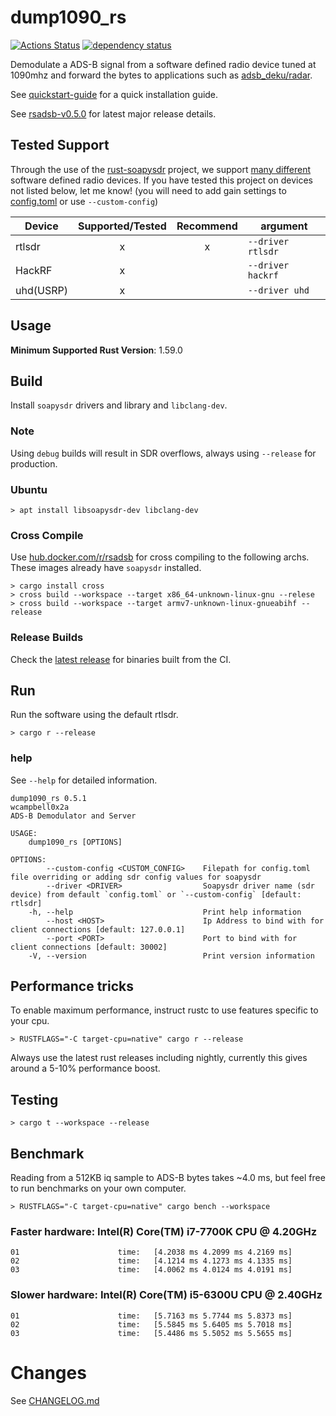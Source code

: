 # dump1090_rs
[![Actions Status](https://github.com/rsadsb/dump1090_rs/workflows/CI/badge.svg)](https://github.com/rsadsb/dump1090_rs/actions)
[![dependency status](https://deps.rs/repo/github/rsadsb/dump1090_rs/status.svg)](https://deps.rs/repo/github/rsadsb/dump1090_rs)

Demodulate a ADS-B signal from a software defined radio device tuned at 1090mhz and
forward the bytes to applications such as [adsb_deku/radar](https://github.com/rsadsb/adsb_deku).

See [quickstart-guide](https://rsadsb.github.io/quickstart.html) for a quick installation guide.

See [rsadsb-v0.5.0](https://rsadsb.github.io/v0.5.0.html) for latest major release details.

## Tested Support

Through the use of the [rust-soapysdr](https://github.com/kevinmehall/rust-soapysdr) project,
we support [many different](https://github.com/pothosware/SoapySDR/wiki) software defined radio devices.
If you have tested this project on devices not listed below, let me know!
(you will need to add gain settings to [config.toml](dump1090_rs/config.toml) or use `--custom-config`)

| Device    | Supported/Tested | Recommend | argument          |
| --------- | :--------------: | :-------: | ----------------- |
| rtlsdr    |        x         |     x     | `--driver rtlsdr` |
| HackRF    |        x         |           | `--driver hackrf` |
| uhd(USRP) |        x         |           | `--driver uhd` |


## Usage
**Minimum Supported Rust Version**: 1.59.0

## Build

Install `soapysdr` drivers and library and `libclang-dev`.

### Note
Using `debug` builds will result in SDR overflows, always using `--release` for production.

### Ubuntu
```
> apt install libsoapysdr-dev libclang-dev
```

### Cross Compile
Use [hub.docker.com/r/rsadsb](https://hub.docker.com/r/rsadsb/ci/tags) for cross compiling to the following archs.
These images already have `soapysdr` installed.
```
> cargo install cross
> cross build --workspace --target x86_64-unknown-linux-gnu --relese
> cross build --workspace --target armv7-unknown-linux-gnueabihf --release
```

### Release Builds
Check the [latest release](https://github.com/rsadsb/dump1090_rs/releases) for binaries built from the CI.

## Run
Run the software using the default rtlsdr.
```
> cargo r --release
```

### help

See `--help` for detailed information.
```
dump1090_rs 0.5.1
wcampbell0x2a
ADS-B Demodulator and Server

USAGE:
    dump1090_rs [OPTIONS]

OPTIONS:
        --custom-config <CUSTOM_CONFIG>    Filepath for config.toml file overriding or adding sdr config values for soapysdr
        --driver <DRIVER>                  Soapysdr driver name (sdr device) from default `config.toml` or `--custom-config` [default: rtlsdr]
    -h, --help                             Print help information
        --host <HOST>                      Ip Address to bind with for client connections [default: 127.0.0.1]
        --port <PORT>                      Port to bind with for client connections [default: 30002]
    -V, --version                          Print version information
```

## Performance tricks

To enable maximum performance, instruct rustc to use features specific to your cpu.
```
> RUSTFLAGS="-C target-cpu=native" cargo r --release
```

Always use the latest rust releases including nightly, currently this gives around a 5-10% performance
boost.

## Testing
```
> cargo t --workspace --release
```

## Benchmark

Reading from a 512KB iq sample to ADS-B bytes takes ~4.0 ms, but feel free to run benchmarks on your own computer.
```
> RUSTFLAGS="-C target-cpu=native" cargo bench --workspace
```

### Faster hardware: Intel(R) Core(TM) i7-7700K CPU @ 4.20GHz
```
01                      time:   [4.2038 ms 4.2099 ms 4.2169 ms]
02                      time:   [4.1214 ms 4.1273 ms 4.1335 ms]
03                      time:   [4.0062 ms 4.0124 ms 4.0191 ms]
```


### Slower hardware: Intel(R) Core(TM) i5-6300U CPU @ 2.40GHz
```
01                      time:   [5.7163 ms 5.7744 ms 5.8373 ms]
02                      time:   [5.5845 ms 5.6405 ms 5.7018 ms]
03                      time:   [5.4486 ms 5.5052 ms 5.5655 ms]
```

# Changes
See [CHANGELOG.md](https://github.com/rsadsb/dump1090_rs/blob/master/CHANGELOG.md)
